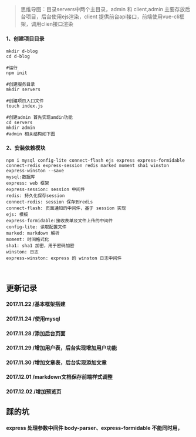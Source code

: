 > 思维导图：目录servers中两个主目录，admin 和 client,admin 主要存放后台项目，后台使用ejs渲染，client 提供前台api接口，前端使用vue-cli框架，调用clien接口渲染

#### 1、创建项目目录
```
mkdir d-blog
cd d-blog

#运行
npm init 

#创建服务目录
mkdir servers

#创建项目入口文件
touch index.js

#创建admin 首先实现amdin功能
cd servers 
mkdir admin
#admin 相关结构如下图
```

#### 2、安装依赖模块
```
npm i mysql config-lite connect-flash ejs express express-formidable connect-redis express-session redis marked moment sha1 winston express-winston --save
mysql:数据库
express: web 框架
express-session: session 中间件
redis: 持久化保存session
connect-redis: session 保存到redis
connect-flash: 页面通知的中间件，基于 session 实现
ejs: 模板
express-formidable:接收表单及文件上传的中间件
config-lite: 读取配置文件
marked: markdown 解析
moment: 时间格式化
sha1: sha1 加密，用于密码加密
winston: 日志
express-winston: express 的 winston 日志中间件



```
## 更新记录

#### 2017.11.22 /基本框架搭建
#### 2017.11.24 /使用mysql
#### 2017.11.28 /添加后台页面
#### 2017.11.29 /增加用户表，后台实现增加用户功能
#### 2017.11.30 /增加文章表，后台实现添加文章
#### 2017.12.01 /markdown文档保存前端样式调整
#### 2017.12.02 /增加预览页


## 踩的坑
#### express 处理参数中间件 body-parser、express-formidable 不能同时用，




